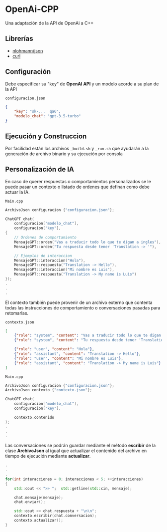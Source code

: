 # OpenAi-CPP
Una adaptación de la API de OpenAi a C++

## Librerías
- [nlohmann/json](https://github.com/nlohmann/json)
- [curl](https://curl.se/)

## Configuración
Debe especificar su "key" de **OpenAI API** y un modelo acorde a su plan de la API

`configuracion.json`
```json
{
    "key": "sk-...  qa6",
    "modelo_chat": "gpt-3.5-turbo"
}
```

## Ejecución y Construccion
Por facilidad están los archivos `_build.sh` y `_run.sh` que ayudarán a la generación de archivo binario y su ejecución por consola


## Personalización de IA
En caso de querer respuestas o comportamientos personalizados se le puede pasar un contexto o listado de ordenes que definan como debe actuar la IA.

`Main.cpp`
```cpp
ArchivoJson configuracion {"configuracion.json"};

ChatGPT chat(
    configuracion["modelo_chat"], 
    configuracion["key"],
{
    // Ordenes de comportamiento
    MensajeGPT::orden("Vas a traducir todo lo que te digan a ingles"),
    MensajeGPT::orden("Tu respuesta desde tener 'Translation -> '"),

    // Ejemplos de interaccion
    MensajeGPT::interaccion("Hola"),
    MensajeGPT::respuesta("Translation -> Hello"),
    MensajeGPT::interaccion("Mi nombre es Luis"),
    MensajeGPT::respuesta("Translation -> My name is Luis")
});
.
.
.
```

El contexto también puede provenir de un archivo externo que contenta todas las instrucciones de comportamiento o conversaciones pasadas para retomarlas.

`contexto.json`
```json
[
    {"role": "system", "content": "Vas a traducir todo lo que te digan a ingles"},
    {"role": "system", "content": "Tu respuesta desde tener 'Translation -> '"},

    {"role": "user", "content": "Hola"},
    {"role": "assistant", "content": "Translation -> Hello"},
    {"role": "user", "content": "Mi nombre es Luis"},
    {"role": "assistant", "content": "Translation -> My name is Luis"}
]
```
`Main.cpp`
```cpp
ArchivoJson configuracion {"configuracion.json"};
ArchivoJson contexto {"contexto.json"};

ChatGPT chat(
    configuracion["modelo_chat"], 
    configuracion["key"],

    contexto.contenido
);
.
.
.
```

Las conversaciones se podrán guardar mediante el método **escribir** de la clase **ArchivoJson** al igual que actualizar el contenido del archivo en tiempo de ejecución mediante **actualizar**.

```cpp
.
.
.
for(int interacciones = 0; interacciones < 5; ++interacciones) 
{
    std::cout << ">> ";  std::getline(std::cin, mensaje);

    chat.mensaje(mensaje);
    chat.enviar();

    std::cout << chat.respuesta + "\n\n";
    contexto.escribir(chat.conversacion);
    contexto.actualizar();
}
```

